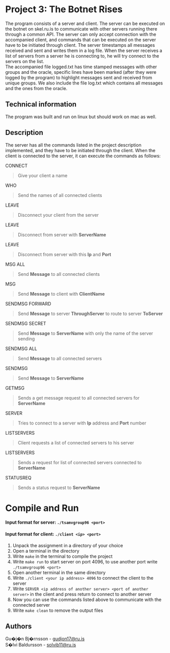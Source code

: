# Project 3: The Botnet Rises

The program consists of a server and client. The server can be executed on the botnet on skel.ru.is to communicate with other servers running there through a common API. The server can only accept connection with the accompanied client, and commands that can be executed on the server have to be initiated through client. The server timestamps all messages received and sent and writes them in a log file. When the server receives a list of servers from a server he is connecting to, he will try connect to the servers on the list.  
The accompanied file logged.txt has time stamped messages with other groups and the oracle, specific lines have been marked (after they were logged by the program) to highlight messages sent and received from unique groups. We also include the file log.txt which contains all messages and the ones from the oracle.

## Technical information

The program was built and run on linux but should work on mac as well.

## Description

The server has all the commands listed in the project description implemented, and they have to be initiated through the client. When the client is connected to the server, it can execute the commands as follows:

CONNECT <name>  

> Give your client a name 

WHO 
> Send the names of all connected clients

LEAVE
> Disconnect your client from the server

LEAVE <ServerName>
> Disconnect from server with **ServerName**

LEAVE <Ip> <Port>
> Disconnect from server with this **Ip** and **Port**

MSG ALL <Message>
> Send **Message** to all connected clients

MSG <ClientName> <Message>
> Send **Message** to client with **ClientName**

SENDMSG FORWARD <ThroughServer> <ToServer> <Message>
> Send **Message** to server **ThroughServer** to route to server **ToServer**

SENDMSG SECRET <ServerName> <Message>
> Send **Message** to **ServerName** with only the name of the server sending

SENDMSG ALL <Message>
> Send **Message** to all connected servers

SENDMSG <ServerName> <Message>
> Send **Message** to **ServerName**

GETMSG <ServerName>
> Sends a get message request to all connected servers for **ServerName**

SERVER <Ip> <Port>
> Tries to connect to a server with **Ip** address and **Port** number

LISTSERVERS
> Client requests a list of connected servers to his server

LISTSERVERS <ServerName>
> Sends a request for list of connected servers connected to **ServerName**

STATUSREQ <ServerName>
> Sends a status request to **ServerName**

# Compile and Run
#### Input format for server: `./tsamvgroup96 <port>`
#### Input format for client: `./client <ip> <port>`

1. Unpack the assignment in a directory of your choice
2. Open a terminal in the directory
3. Write `make` in the terminal to compile the project
4. Write `make run` to start server on port 4096, to use another port write `./tsamvgroup96 <port>`
5. Open another terminal in the same directory
6. Write `./client <your ip address> 4096` to connect the client to the server
7. Write `SERVER <ip address of another server> <port of another server>` in the client and press return to connect to another server
8. Now you can use the commands listed above to communicate with the connected server
9. Write `make clean` to remove the output files

## Authors
Gu�j�n Bj�rnsson - gudjon17@ru.is  
S�lvi Baldursson - solvib11@ru.is
